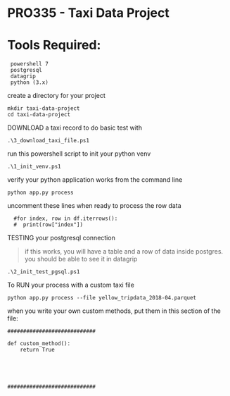 # PRO335 - Taxi Data Project

# Tools Required:
```
 powershell 7
 postgresql
 datagrip
 python (3.x)
```
create a directory for your project
```
mkdir taxi-data-project
cd taxi-data-project
```
DOWNLOAD a taxi record to do basic test with
```
.\3_download_taxi_file.ps1
```
run this powershell script to init your python venv
```
.\1_init_venv.ps1
```
verify your python application works from the command line
```
python app.py process
```
uncomment these lines when ready to process the row data
```
  #for index, row in df.iterrows():
  #  print(row["index"])
```
TESTING your postgresql connection
> if this works, you will have a table and a row of data inside postgres. you should be able to see it in datagrip
```
.\2_init_test_pgsql.ps1
```
To RUN your process with a custom taxi file
```
python app.py process --file yellow_tripdata_2018-04.parquet
```
when you write your own custom methods, put them in this section of the file:
```
############################

def custom_method():
    return True





############################
```

